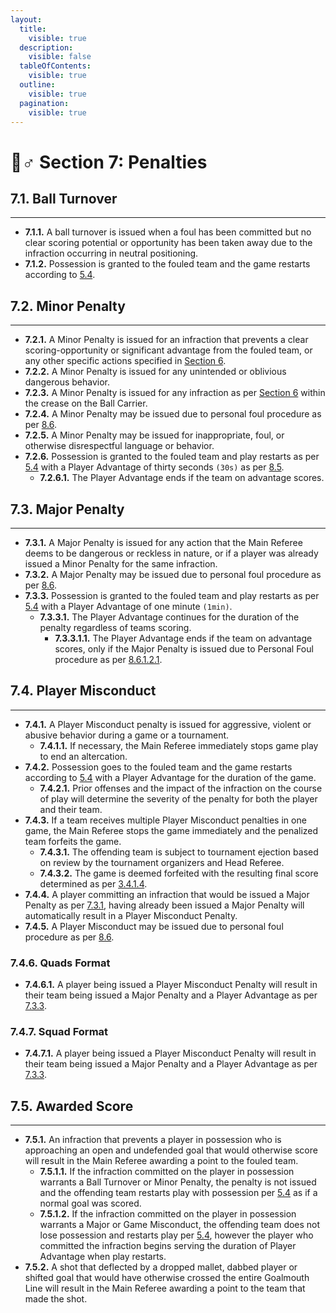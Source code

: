 ```yaml
---
layout:
  title:
    visible: true
  description:
    visible: false
  tableOfContents:
    visible: true
  outline:
    visible: true
  pagination:
    visible: true
---
```


# 🙋♂ Section 7: Penalties

## **7.1. Ball Turnover**&#x20;

***

* **7.1.1.** A ball turnover is issued when a foul has been committed but no clear scoring potential or opportunity has been taken away due to the infraction occurring in neutral positioning.&#x20;
* **7.1.2.** Possession is granted to the fouled team and the game restarts according to [5.4](section-5-game-mechanics.md#id-5.4.-restart-of-play).

## **7.2. Minor Penalty**&#x20;

***

* **7.2.1.** A Minor Penalty is issued for an infraction that prevents a clear scoring-opportunity or significant advantage from the fouled team, or any other specific actions specified in [Section 6](section-6-infractions.md).&#x20;
* **7.2.2.** A Minor Penalty is issued for any unintended or oblivious dangerous behavior.&#x20;
* **7.2.3.** A Minor Penalty is issued for any infraction as per [Section 6](section-6-infractions.md) within the crease on the Ball Carrier.&#x20;
* **7.2.4.** A Minor Penalty may be issued due to personal foul procedure as per [8.6](section-8-penalty-procedure.md#id-8.6.-personal-fouls).&#x20;
* **7.2.5.** A Minor Penalty may be issued for inappropriate, foul, or otherwise disrespectful language or behavior.
* **7.2.6.** Possession is granted to the fouled team and play restarts as per [5.4](section-5-game-mechanics.md#id-5.4.-restart-of-play) with a Player Advantage of thirty seconds `(30s)` as per [8.5](section-8-penalty-procedure.md#id-8.5.-player-advantage).&#x20;
  * **7.2.6.1.** The Player Advantage ends if the team on advantage scores.&#x20;

## **7.3. Major Penalty**&#x20;

***

* **7.3.1.** A Major Penalty is issued for any action that the Main Referee deems to be dangerous or reckless in nature, or if a player was already issued a Minor Penalty for the same infraction.&#x20;
* **7.3.2.** A Major Penalty may be issued due to personal foul procedure as per [8.6](section-8-penalty-procedure.md#id-8.6.-personal-fouls).&#x20;
* **7.3.3.** Possession is granted to the fouled team and play restarts as per [5.4](section-5-game-mechanics.md#id-5.4.-restart-of-play) with a Player Advantage of one minute `(1min)`.&#x20;
  * **7.3.3.1.** The Player Advantage continues for the duration of the penalty regardless of teams scoring.&#x20;
    * **7.3.3.1.1.** The Player Advantage ends if the team on advantage scores, only if the Major Penalty is issued due to Personal Foul procedure as per [8.6.1.2.1](section-8-penalty-procedure.md#id-8.6.-personal-fouls).

## **7.4. Player Misconduct**&#x20;

***

* **7.4.1.** A Player Misconduct penalty is issued for aggressive, violent or abusive behavior during a game or a tournament.&#x20;
  * **7.4.1.1.** If necessary, the Main Referee immediately stops game play to end an altercation.&#x20;
* **7.4.2.** Possession goes to the fouled team and the game restarts according to [5.4](section-5-game-mechanics.md#id-5.4.-restart-of-play) with a Player Advantage for the duration of the game.&#x20;
  * **7.4.2.1.** Prior offenses and the impact of the infraction on the course of play will determine the severity of the penalty for both the player and their team.&#x20;
* **7.4.3.** If a team receives multiple Player Misconduct penalties in one game, the Main Referee stops the game immediately and the penalized team forfeits the game.&#x20;
  * **7.4.3.1.** The offending team is subject to tournament ejection based on review by the tournament organizers and Head Referee.&#x20;
  * **7.4.3.2.** The game is deemed forfeited with the resulting final score determined as per [3.4.1.4](section-3-game-officials.md#id-3.4.1.-head-referee).
* **7.4.4.** A player committing an infraction that would be issued a Major Penalty as per [7.3.1](section-7-penalties.md#id-7.3.-major-penalty), having already been issued a Major Penalty will automatically result in a Player Misconduct Penalty.&#x20;
* **7.4.5.** A Player Misconduct may be issued due to personal foul procedure as per [8.6](section-8-penalty-procedure.md#id-8.6.-personal-fouls).&#x20;

### **7.4.6. Quads Format**&#x20;

* **7.4.6.1.** A player being issued a Player Misconduct Penalty will result in their team being issued a Major Penalty and a Player Advantage as per [7.3.3](section-7-penalties.md#id-7.3.-major-penalty).&#x20;

### **7.4.7. Squad Format**&#x20;

* **7.4.7.1.** A player being issued a Player Misconduct Penalty will result in their team being issued a Major Penalty and a Player Advantage as per[ 7.3.3](section-7-penalties.md#id-7.3.-major-penalty).

## **7.5. Awarded Score**&#x20;

***

* **7.5.1.** An infraction that prevents a player in possession who is approaching an open and undefended goal that would otherwise score will result in the Main Referee awarding a point to the fouled team.&#x20;
  * **7.5.1.1.** If the infraction committed on the player in possession warrants a Ball Turnover or Minor Penalty, the penalty is not issued and the offending team restarts play with possession per [5.4](section-5-game-mechanics.md#id-5.4.-restart-of-play) as if a normal goal was scored.&#x20;
  * **7.5.1.2.** If the infraction committed on the player in possession warrants a Major or Game Misconduct, the offending team does not lose possession and restarts play per [5.4](section-5-game-mechanics.md#id-5.4.-restart-of-play), however the player who committed the infraction begins serving the duration of Player Advantage when play restarts.&#x20;
* **7.5.2.** A shot that deflected by a dropped mallet, dabbed player or shifted goal that would have otherwise crossed the entire Goalmouth Line will result in the Main Referee awarding a point to the team that made the shot.

